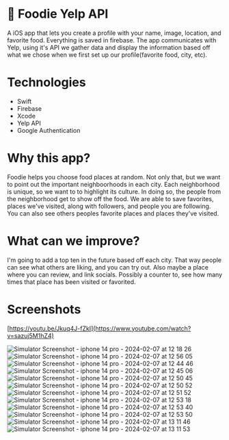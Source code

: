 # 🌮 Foodie Yelp API
A iOS app that lets you create a profile with your name, image, location, and favorite food. Everything is saved in firebase. The app communicates with Yelp, using it's API we gather data
and display the information based off what we chose when we first set up our profile(favorite food, city, etc). 

# Technologies

- Swift
- Firebase
- Xcode
- Yelp API
- Google Authentication

# Why this app?
Foodie helps you choose food places at random. Not only that, but we want to point out the important neighboorhoods in each city. Each neighborhood is unique, so we want to to highlight its 
culture. In doing so, the people from the neighborhood get to show off the food. We are able to save favorites, places we've visited, along with followers, and people you are following. You 
can also see others peoples favorite places and places they've visited. 

# What can we improve?
I'm going to add a top ten in the future based off each city. That way people can see what others are liking, and you can try out. Also maybe a place where you can review, and link socials.
Possibly a counter to, see how many times that place has been visited or favorited.

# Screenshots
[https://youtu.be/Jkuq4J-fZkI](https://www.youtube.com/watch?v=sazuj5M1hZ4)

![Simulator Screenshot - iphone 14 pro - 2024-02-07 at 12 18 26](https://github.com/jdvilla94/Foodie-Yelp-API/assets/44591756/10c14699-b6d6-4b71-b5c3-453cb54689c6)
![Simulator Screenshot - iphone 14 pro - 2024-02-07 at 12 56 05](https://github.com/jdvilla94/Foodie-Yelp-API/assets/44591756/6ded7ae4-eb09-491f-9f64-8b9201e961f3)
![Simulator Screenshot - iphone 14 pro - 2024-02-07 at 12 44 46](https://github.com/jdvilla94/Foodie-Yelp-API/assets/44591756/cdecae62-ab4b-460c-8181-f7483522e0f0)
![Simulator Screenshot - iphone 14 pro - 2024-02-07 at 12 45 06](https://github.com/jdvilla94/Foodie-Yelp-API/assets/44591756/31bbba8d-7aec-4286-b792-ca2e7aba8aab)
![Simulator Screenshot - iphone 14 pro - 2024-02-07 at 12 50 45](https://github.com/jdvilla94/Foodie-Yelp-API/assets/44591756/5060c798-ac9e-461e-a9cd-340d81cebb53)
![Simulator Screenshot - iphone 14 pro - 2024-02-07 at 12 50 52](https://github.com/jdvilla94/Foodie-Yelp-API/assets/44591756/e8707a74-439e-45fc-868c-dfd42050fc0e)
![Simulator Screenshot - iphone 14 pro - 2024-02-07 at 12 51 52](https://github.com/jdvilla94/Foodie-Yelp-API/assets/44591756/17623bd2-8ace-472e-b6b4-0fe142d039c9)
![Simulator Screenshot - iphone 14 pro - 2024-02-07 at 12 53 18](https://github.com/jdvilla94/Foodie-Yelp-API/assets/44591756/c67f0c1b-6d4a-41d6-aaa2-f859f111a720)
![Simulator Screenshot - iphone 14 pro - 2024-02-07 at 12 53 40](https://github.com/jdvilla94/Foodie-Yelp-API/assets/44591756/8a8c7d66-794d-419a-97ea-597316c3b0bd)
![Simulator Screenshot - iphone 14 pro - 2024-02-07 at 12 53 50](https://github.com/jdvilla94/Foodie-Yelp-API/assets/44591756/d14fc80a-5a80-44b5-80e2-acfc91787613)
![Simulator Screenshot - iphone 14 pro - 2024-02-07 at 13 11 46](https://github.com/jdvilla94/Foodie-Yelp-API/assets/44591756/091e7ae6-560a-486d-87bc-e4e2296e6f05)
![Simulator Screenshot - iphone 14 pro - 2024-02-07 at 13 11 53](https://github.com/jdvilla94/Foodie-Yelp-API/assets/44591756/3020759f-4c23-49d4-9e14-fc357d5c659f)
